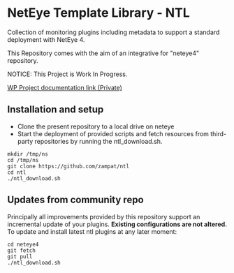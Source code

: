 # NetEye Template Library - NTL

Collection of monitoring plugins including metadata to support a standard deployment with NetEye 4.

This Repository comes with the aim of an integrative for "neteye4" repository.

NOTICE: This Project is Work In Progress.

[WP Project documentation link (Private)](https://siwuerthphoenix.atlassian.net/wiki/spaces/SCN/pages/1176633630/NetEye+Template+Library)

## Installation and setup

- Clone the present repository to a local drive on neteye
- Start the deployment of provided scripts and fetch resources from third-party repositories by running the ntl_download.sh.

```
mkdir /tmp/ns
cd /tmp/ns
git clone https://github.com/zampat/ntl
cd ntl
./ntl_download.sh
```

## Updates from community repo

Principally all improvements provided by this repository support an incremental update of your plugins. __Existing configurations are not altered.__
To update and install latest ntl plugins at any later moment:

```
cd neteye4
git fetch
git pull
./ntl_download.sh
```
